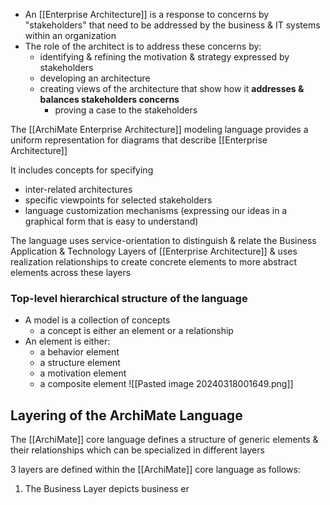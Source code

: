 - An [[Enterprise Architecture]] is a response to concerns by "stakeholders" that need to be addressed by the business & IT systems within an organization
- The role of the architect is to address these concerns by:
	- identifying & refining the motivation & strategy expressed by stakeholders
	- developing an architecture
	- creating views of the architecture that show how it **addresses & balances stakeholders concerns**
		- proving a case to the stakeholders

The [[ArchiMate Enterprise Architecture]] modeling language provides a uniform representation for diagrams that describe [[Enterprise Architecture]]

It includes concepts for specifying
- inter-related architectures
- specific viewpoints for selected stakeholders
- language customization mechanisms
(expressing our ideas in a graphical form that is easy to understand)

The language uses service-orientation to distinguish & relate the Business Application & Technology Layers of [[Enterprise Architecture]] & uses realization relationships to create concrete elements to more abstract elements across these layers

### Top-level hierarchical structure of the language
- A model is a collection of concepts
	- a concept is either an element or a relationship
- An element is either:
	- a behavior element
	- a structure element
	- a motivation element
	- a composite element
![[Pasted image 20240318001649.png]]

## Layering of the ArchiMate Language
The [[ArchiMate]] core language defines a structure of generic elements & their relationships which can be specialized in different layers

3 layers are defined within the [[ArchiMate]] core language as follows:
1. The Business Layer depicts business er